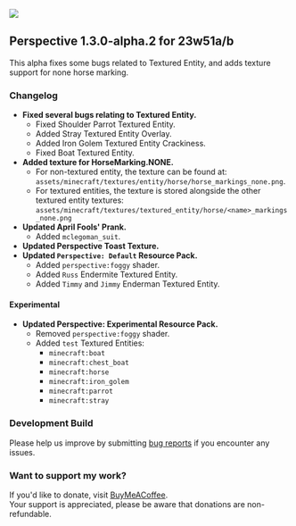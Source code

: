 ![](https://mclegoman.com/images/a/a7/Perspective_Development_Logo.png)
## Perspective 1.3.0-alpha.2 for 23w51a/b  
This alpha fixes some bugs related to Textured Entity, and adds texture support for none horse marking.  

### Changelog  
- **Fixed several bugs relating to Textured Entity.**  
  - Fixed Shoulder Parrot Textured Entity.  
  - Added Stray Textured Entity Overlay.  
  - Added Iron Golem Textured Entity Crackiness.  
  - Fixed Boat Textured Entity.
- **Added texture for HorseMarking.NONE.**  
  - For non-textured entity, the texture can be found at: `assets/minecraft/textures/entity/horse/horse_markings_none.png`.  
  - For textured entities, the texture is stored alongside the other textured entity textures: `assets/minecraft/textures/textured_entity/horse/<name>_markings_none.png`   
- **Updated April Fools' Prank.**  
  - Added `mclegoman_suit`.  
- **Updated Perspective Toast Texture.**  
- **Updated `Perspective: Default` Resource Pack.**  
  - Added `perspective:foggy` shader.  
  - Added `Russ` Endermite Textured Entity.  
  - Added `Timmy` and `Jimmy` Enderman Textured Entity.  
#### Experimental  
- **Updated Perspective: Experimental Resource Pack.**  
  - Removed `perspective:foggy` shader.  
  - Added `test` Textured Entities:  
    - `minecraft:boat`  
    - `minecraft:chest_boat`  
    - `minecraft:horse`  
    - `minecraft:iron_golem`  
    - `minecraft:parrot`  
    - `minecraft:stray`  

### Development Build
Please help us improve by submitting [bug reports](https://github.com/MCLegoMan/Perspective/issues) if you encounter any issues.  

### Want to support my work?  
If you'd like to donate, visit [BuyMeACoffee](https://www.buymeacoffee.com/mclegoman).  
Your support is appreciated, please be aware that donations are non-refundable.  